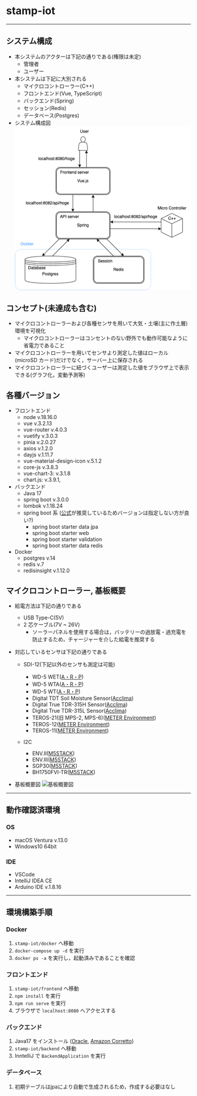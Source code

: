 # stamp-iot

---

## システム構成

- 本システムのアクターは下記の通りである(権限は未定)
  - 管理者
  - ユーザー
- 本システムは下記に大別される
  - マイクロコントローラー(C++)
  - フロントエンド(Vue, TypeScript)
  - バックエンド(Spring)
  - セッション(Redis)
  - データベース(Postgres)
- システム構成図
  ![システム構成図](document/systemConstitution/systemConstitution.drawio.png)

## コンセプト(未達成も含む)

- マイクロコントローラーおよび各種センサを用いて大気・土壌(主に作土層)環境を可視化
  - マイクロコントローラーはコンセントのない野外でも動作可能なように省電力であること
- マイクロコントローラーを用いてセンサより測定した値はローカル(microSD カード)だけでなく，サーバー上に保存される
- マイクロコントローラーに紐づくユーザーは測定した値をブラウザ上で表示できる(グラフ化，変動予測等)

## 各種バージョン

- フロントエンド
  - node v.18.16.0
  - vue v.3.2.13
  - vue-router v.4.0.3
  - vuetify v.3.0.3
  - pinia v.2.0.27
  - axios v.1.2.0
  - dayjs v.1.11.7
  - vue-material-design-icon v.5.1.2
  - core-js v.3.8.3
  - vue-chart-3: v.3.1.8
  - chart.js: v.3.9.1,
- バックエンド
  - Java 17
  - spring boot v.3.0.0
  - lombok v.1.18.24
  - spring boot 系 ([公式](https://spring.pleiades.io/spring-boot/docs/current/reference/html/using.html)が推奨しているためバージョンは指定しない方が良い?)
    - spring boot starter data jpa
    - spring boot starter web
    - spring boot starter validation
    - spring boot starter data redis
- Docker
  - postgres v.14
  - redis v.7
  - redisinsight v.1.12.0

## マイクロコントローラー, 基板概要

- 給電方法は下記の通りである
  - USB Type-C(5V)
  - 2 芯ケーブル(7V ~ 26V)
    - ソーラーパネルを使用する場合は，バッテリーの過放電・過充電を防止するため，チャージャーを介した給電を推奨する
- 対応しているセンサは下記の通りである

  - SDI-12(下記以外のセンサも測定は可能)

    - WD-5 WET([A・R・P](https://www.arp-id.co.jp/))
    - WD-5 WTA([A・R・P](https://www.arp-id.co.jp/))
    - WD-5 WT([A・R・P](https://www.arp-id.co.jp/))
    - Digital TDT Soil Moisture Sensor([Acclima](https://acclima.com/))
    - Digital True TDR-315H Sensor([Acclima](https://acclima.com/))
    - Digital True TDR-315L Sensor([Acclima](https://acclima.com/))
    - TEROS-21(旧 MPS-2, MPS-6)([METER Environment](https://www.metergroup.co.jp/))
    - TEROS-12([METER Environment](https://www.metergroup.co.jp/))
    - TEROS-11([METER Environment](https://www.metergroup.co.jp/))

  - I2C
    - ENV.Ⅱ([M5STACK](https://m5stack.com/))
    - ENV.Ⅲ([M5STACK](https://m5stack.com/))
    - SGP30([M5STACK](https://m5stack.com/))
    - BH1750FVI-TR([M5STACK](https://m5stack.com/))

- 基板概要図
![基板概要図](document/systemConstitution/StampBoard4.PNG)

---

## 動作確認済環境

### OS

- macOS Ventura v.13.0
- Windows10 64bit

### IDE

- VSCode
- IntelliJ IDEA CE
- Arduino IDE v.1.8.16

---

## 環境構築手順

### Docker

1. `stamp-iot/docker` へ移動
2. `docker-compose up -d` を実行
3. `docker ps -a` を実行し，起動済みであることを確認

### フロントエンド

1. `stamp-iot/frontend` へ移動
2. `npm install` を実行
3. `npm run serve` を実行
4. ブラウザで `localhost:8080` へアクセスする

### バックエンド

1. Java17 をインストール ([Oracle](https://www.oracle.com/jp/java/technologies/downloads/#java17), [Amazon Corretto](https://docs.aws.amazon.com/corretto/latest/corretto-17-ug/downloads-list.html))
2. `stamp-iot/backend` へ移動
3. InntelliJ で `BackendApplication` を実行

### データベース
1. 初期テーブルはjpaにより自動で生成されるため，作成する必要はなし